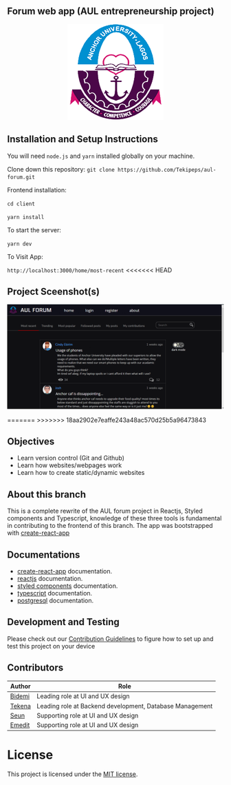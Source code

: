 ## Forum web app (AUL entrepreneurship project)

 
<p align="center">
  <img src="https://github.com/EmeditWeb/aul-forum/blob/react-ts/client/public/logo2.png" title="Aul web forum logo"/>
</p>


## Installation and Setup Instructions

You will need `node.js` and `yarn` installed globally on your machine.

Clone down this repository:
`git clone https://github.com/Tekipeps/aul-forum.git` 

Frontend installation:

`cd client`

`yarn install`

To start the server:

`yarn dev`

To Visit App:

`http://localhost:3000/home/most-recent`
<<<<<<< HEAD

## Project Sceenshot(s)

 <p style="text-align:center;"><img src="https://github.com/EmeditWeb/aul-forum/blob/react-ts/client/public/forum.png" title="Project screenshot"></p>
=======
>>>>>>> 18aa2902e7eaffe243a48ac570d25b5a96473843

## Objectives

-   Learn version control (Git and Github)
-   Learn how websites/webpages work
-   Learn how to create static/dynamic websites

## About this branch

This is a complete rewrite of the AUL forum project in Reactjs, Styled components and Typescript, knowledge of these three tools is fundamental in contributing to the frontend of this branch. The app was bootstrapped with [create-react-app](https://github.com/facebook/create-react-app)

## Documentations

-   [create-react-app](https://facebook.github.io/create-react-app/docs/getting-started) documentation.
-   [reactjs](https://reactjs.org/) documentation.
-   [styled components](https://styled-components.com/docs) documentation.
-   [typescript](https://www.typescriptlang.org/docs/) documentation.
-   [postgresql](https://www.postgresql.org/docs/) documentation.

## Development and Testing

Please check out our [Contribution Guidelines](./CONTRIBUTING.md) to figure how to set up and test this project on your device

## Contributors

| Author                                   | Role                                                     |
| ---------------------------------------- | -------------------------------------------------------- |
| [Bidemi](https://github.com/BidemiEnoch) | Leading role at UI and UX design                         |
| [Tekena](https://github.com/Tekipeps)    | Leading role at Backend development, Database Management |
| [Seun](https://github.com/seunosinowo)   | Supporting role at UI and UX design                      |
| [Emedit](https://github.com/EmeditWeb)   | Supporting role at UI and UX design                      |

# License

This project is licensed under the [MIT license](./LICENSE).
